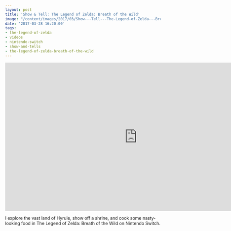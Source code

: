 ```yaml
---
layout: post
title: 'Show & Tell: The Legend of Zelda: Breath of the Wild'
image: "/content/images/2017/03/Show---Tell---The-Legend-of-Zelda---Breath-of-the-Wild---Thumbnail.jpg"
date: '2017-03-28 16:20:00'
tags:
- the-legend-of-zelda
- videos
- nintendo-switch
- show-and-tells
- the-legend-of-zelda-breath-of-the-wild
---
```


<iframe width="853" height="480" src="https://www.youtube-nocookie.com/embed/dZRX10gFGVk" frameborder="0" allowfullscreen></iframe>

I explore the vast land of Hyrule, show off a shrine, and cook some nasty-looking food in The Legend of Zelda: Breath of the Wild on Nintendo Switch.